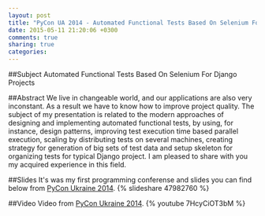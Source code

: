 ```yaml
---
layout: post
title: "PyCon UA 2014 - Automated Functional Tests Based On Selenium For Django Projects"
date: 2015-05-11 21:20:06 +0300
comments: true
sharing: true
categories: 
---
```

##Subject
Automated Functional Tests Based On Selenium For Django Projects

##Abstract
We live in changeable world, and our applications are also very inconstant. As a result we have to know how to improve project quality. The subject of my presentation is related to the modern approaches of designing and implementing automated functional tests, by using, for instance, design patterns, improving test execution time based parallel execution, scaling by distributing tests on several machines, creating strategy for generation of big sets of test data and setup skeleton for organizing tests for typical Django project. I am pleased to share with you my acquired experience in this field.

##Slides
It's was my first programming conferense and slides you can find below from <a href="http://ua.pycon.org/talks/39">PyCon Ukraine 2014</a>.
{% slideshare 47982760 %}

##Video
Video from <a href="http://ua.pycon.org/talks/39">PyCon Ukraine 2014</a>.
{% youtube 7HcyCiOT3bM %}


